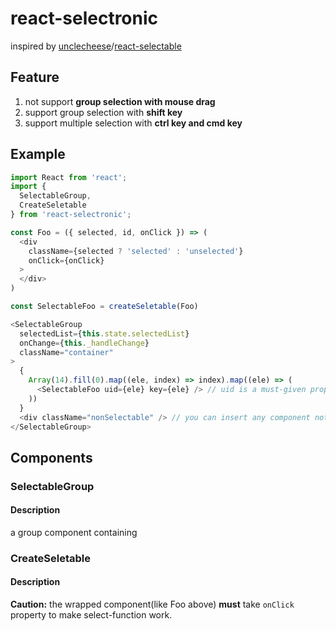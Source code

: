 # react-selectronic

inspired by [unclecheese](https://github.com/unclecheese)/[react-selectable](https://github.com/unclecheese/react-selectable)

## Feature
1. not support __group selection with mouse drag__
2. support group selection with __shift key__
3. support multiple selection with __ctrl key and cmd  key__

## Example

```js
import React from 'react';
import {
  SelectableGroup,
  CreateSeletable
} from 'react-selectronic';

const Foo = ({ selected, id, onClick }) => (
  <div
    className={selected ? 'selected' : 'unselected'}
    onClick={onClick}
  >
  </div>
)

const SelectableFoo = createSeletable(Foo)

<SelectableGroup
  selectedList={this.state.selectedList}
  onChange={this._handleChange}
  className="container"
>
  {
    Array(14).fill(0).map((ele, index) => index).map((ele) => (
      <SelectableFoo uid={ele} key={ele} /> // uid is a must-given property!
    ))
  }
  <div className="nonSelectable" /> // you can insert any component not selectable
</SelectableGroup>

```

## Components

### SelectableGroup
#### Description
a group component containing

### CreateSeletable
#### Description

**Caution:**
the wrapped component(like Foo above) **must** take `onClick` property to make select-function work.
